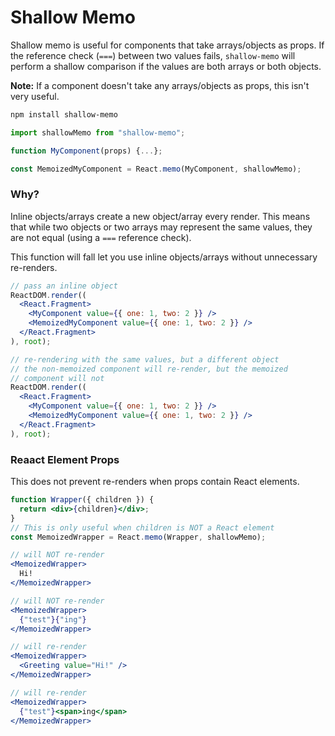 # Shallow Memo

Shallow memo is useful for components that take arrays/objects as props. If the reference check (`===`) between two values fails, `shallow-memo` will perform a shallow comparison if the values are both arrays or both objects.

**Note:** If a component doesn't take any arrays/objects as props, this isn't very useful.

```bash
npm install shallow-memo
```

```js
import shallowMemo from "shallow-memo";

function MyComponent(props) {...};

const MemoizedMyComponent = React.memo(MyComponent, shallowMemo);
```

### Why?

Inline objects/arrays create a new object/array every render. This means that while two objects or two arrays may represent the same values, they are not equal (using a `===` reference check).

This function will fall let you use inline objects/arrays without unnecessary re-renders.

```jsx
// pass an inline object
ReactDOM.render((
  <React.Fragment>
    <MyComponent value={{ one: 1, two: 2 }} />
    <MemoizedMyComponent value={{ one: 1, two: 2 }} />
  </React.Fragment>
), root);

// re-rendering with the same values, but a different object
// the non-memoized component will re-render, but the memoized
// component will not
ReactDOM.render((
  <React.Fragment>
    <MyComponent value={{ one: 1, two: 2 }} />
    <MemoizedMyComponent value={{ one: 1, two: 2 }} />
  </React.Fragment>
), root);
```

### Reaact Element Props

This does not prevent re-renders when props contain React elements.

```jsx
function Wrapper({ children }) {
  return <div>{children}</div>;
}
// This is only useful when children is NOT a React element
const MemoizedWrapper = React.memo(Wrapper, shallowMemo);

// will NOT re-render
<MemoizedWrapper>
  Hi!
</MemoizedWrapper>

// will NOT re-render
<MemoizedWrapper>
  {"test"}{"ing"}
</MemoizedWrapper>

// will re-render
<MemoizedWrapper>
  <Greeting value="Hi!" />
</MemoizedWrapper>

// will re-render
<MemoizedWrapper>
  {"test"}<span>ing</span>
</MemoizedWrapper>
```
